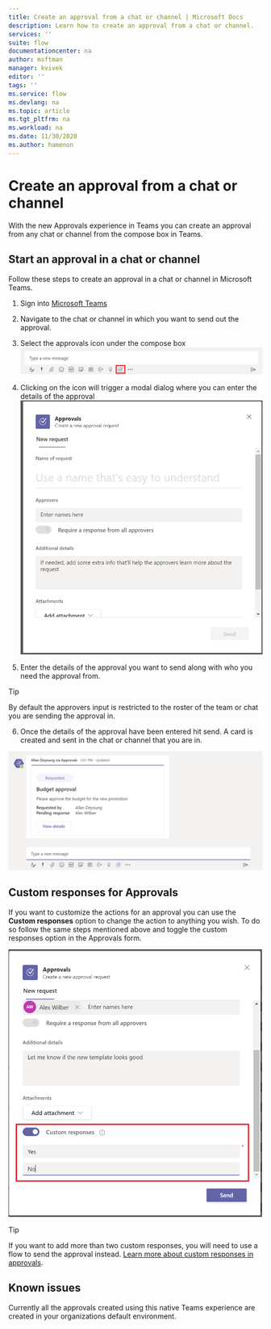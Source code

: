 ```yaml
---
title: Create an approval from a chat or channel | Microsoft Docs
description: Learn how to create an approval from a chat or channel.
services: ''
suite: flow
documentationcenter: na
author: msftman
manager: kvivek
editor: ''
tags: ''
ms.service: flow
ms.devlang: na
ms.topic: article
ms.tgt_pltfrm: na
ms.workload: na
ms.date: 11/30/2020
ms.author: hamenon
---
```


# Create an approval from a chat or channel

With the new Approvals experience in Teams you can create an approval from any chat or channel from the compose box in Teams.

## Start an approval in a chat or channel

Follow these steps to create an approval in a chat or channel in Microsoft Teams.

1. Sign into [Microsoft Teams](https://teams.microsoft.com)

2. Navigate to the chat or channel in which you want to send out the approval.

3. Select the approvals icon under the compose box
![Start an approval in chat](../media/native-approvals-in-teams/approvals-compose-box.png)

4. Clicking on the icon will trigger a modal dialog where you can enter the details of the approval
![Approvals form](../media/native-approvals-in-teams/approvals-dialog-box.png)

5. Enter the details of the approval you want to send along with who you need the approval from.

>[!TIP]
>By default the approvers input is restricted to the roster of the team or chat you are sending the approval in.

6. Once the details of the approval have been entered hit send. A card is created and sent in the chat or channel that you are in.

![Approvals card](../media/native-approvals-in-teams/approvals-card.png)

## Custom responses for Approvals

If you want to customize the actions for an approval you can use the **Custom responses** option to change the action to anything you wish. To do so follow the same steps mentioned above and toggle the custom responses option in the Approvals form.

![Custom responses](../media/native-approvals-in-teams/custom-responses.png)

>[!TIP]
>If you want to add more than two custom responses, you will need to use a flow to send the approval instead. [Learn more about custom responses in approvals](../create-approval-response-options.md).


## Known issues

Currently all the approvals created using this native Teams experience are created in your organizations default environment.

